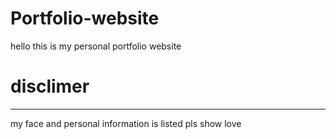 # Portfolio-website
hello this is my personal portfolio website
# disclimer
<hr>
my face and personal information is listed pls show love
